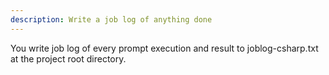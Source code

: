 ```yaml
---
description: Write a job log of anything done
---
```


You write job log of every prompt execution and result to joblog-csharp.txt at the project root directory.
